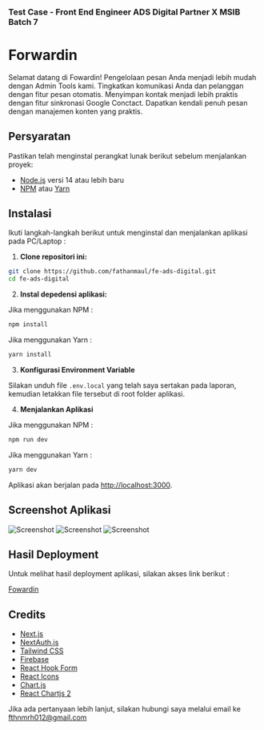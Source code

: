 
### Test Case - Front End Engineer ADS Digital Partner X MSIB Batch 7
# Forwardin
Selamat datang di Fowardin! Pengelolaan pesan Anda menjadi lebih mudah dengan Admin Tools kami. Tingkatkan komunikasi Anda dan pelanggan dengan fitur pesan otomatis. Menyimpan kontak menjadi lebih praktis dengan fitur sinkronasi Google Conctact. Dapatkan kendali penuh pesan dengan manajemen konten yang praktis.




## Persyaratan
Pastikan telah menginstal perangkat lunak berikut sebelum menjalankan proyek:

- [Node.js](https://nodejs.org/) versi 14 atau lebih baru
- [NPM](https://www.npmjs.com/) atau [Yarn](https://yarnpkg.com/)


## Instalasi
Ikuti langkah-langkah berikut untuk menginstal dan menjalankan aplikasi pada PC/Laptop :

1. **Clone repositori ini:**
```bash
git clone https://github.com/fathanmaul/fe-ads-digital.git
cd fe-ads-digital
```
2. **Instal depedensi aplikasi:**

Jika menggunakan NPM :
```bash
npm install
```
Jika menggunakan Yarn :
```bash
yarn install
```

3. **Konfigurasi Environment Variable**

Silakan unduh file `.env.local` yang telah saya sertakan pada laporan, kemudian letakkan file tersebut di root folder aplikasi.

4. **Menjalankan Aplikasi**

Jika menggunakan NPM :
```bash
npm run dev
```

Jika menggunakan Yarn :
```bash
yarn dev
```

Aplikasi akan berjalan pada [http://localhost:3000](http://localhost:3000`).

## Screenshot Aplikasi
![Screenshot](https://imgur.com/2o9cGYT.png)
![Screenshot](https://imgur.com/zZej0sK.png)
![Screenshot](https://imgur.com/szb2DZb.png)

## Hasil Deployment
Untuk melihat hasil deployment aplikasi, silakan akses link berikut :


[Fowardin](https://forward-in.vercel.app/)

## Credits
- [Next.js](https://nextjs.org/)
- [NextAuth.js](https://next-auth.js.org/)
- [Tailwind CSS](https://tailwindcss.com/)
- [Firebase](https://firebase.google.com/)
- [React Hook Form](https://react-hook-form.com/)
- [React Icons](https://react-icons.github.io/react-icons/)
- [Chart.js](https://www.chartjs.org/)
- [React Chartjs 2](https://www.npmjs.com/package/react-chartjs-2)

Jika ada pertanyaan lebih lanjut, silakan hubungi saya melalui email ke fthnmrh012@gmail.com